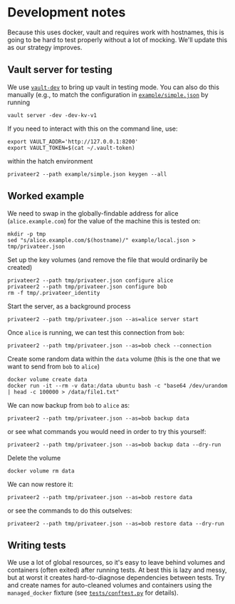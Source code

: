 # Development notes

Because this uses docker, vault and requires work with hostnames, this is going to be hard to test properly without a lot of mocking.  We'll update this as our strategy improves.

## Vault server for testing

We use [`vault-dev`](https://github.com/vimc/vault-dev) to bring up vault in testing mode.  You can also do this manually (e.g., to match the configuration in [`example/simple.json`](example/simple.json) by running

```
vault server -dev -dev-kv-v1
```

If you need to interact with this on the command line, use:

```
export VAULT_ADDR='http://127.0.0.1:8200'
export VAULT_TOKEN=$(cat ~/.vault-token)
```

within the hatch environment

```
privateer2 --path example/simple.json keygen --all
```

## Worked example

We need to swap in the globally-findable address for alice (`alice.example.com`) for the value of the machine this is tested on:

```
mkdir -p tmp
sed "s/alice.example.com/$(hostname)/" example/local.json > tmp/privateer.json
```

Set up the key volumes (and remove the file that would ordinarily be created)

```
privateer2 --path tmp/privateer.json configure alice
privateer2 --path tmp/privateer.json configure bob
rm -f tmp/.privateer_identity
```

Start the server, as a background process

```
privateer2 --path tmp/privateer.json --as=alice server start
```

Once `alice` is running, we can test this connection from `bob`:

```
privateer2 --path tmp/privateer.json --as=bob check --connection
```

Create some random data within the `data` volume (this is the one that we want to send from `bob` to `alice`)

```
docker volume create data
docker run -it --rm -v data:/data ubuntu bash -c "base64 /dev/urandom | head -c 100000 > /data/file1.txt"
```

We can now backup from `bob` to `alice` as:

```
privateer2 --path tmp/privateer.json --as=bob backup data
```

or see what commands you would need in order to try this yourself:

```
privateer2 --path tmp/privateer.json --as=bob backup data --dry-run
```

Delete the volume

```
docker volume rm data
```

We can now restore it:

```
privateer2 --path tmp/privateer.json --as=bob restore data
```

or see the commands to do this outselves:

```
privateer2 --path tmp/privateer.json --as=bob restore data --dry-run
```

## Writing tests

We use a lot of global resources, so it's easy to leave behind volumes and containers (often exited) after running tests.  At best this is lazy and messy, but at worst it creates hard-to-diagnose dependencies between tests. Try and create names for auto-cleaned volumes and containers using the `managed_docker` fixture (see [`tests/conftest.py`](tests/conftest.py) for details).
